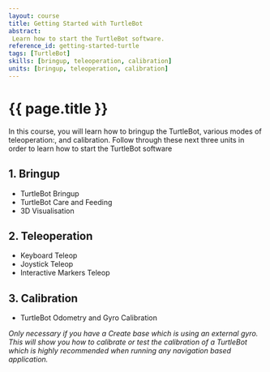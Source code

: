 ```yaml
---
layout: course
title: Getting Started with TurtleBot
abstract:
 Learn how to start the TurtleBot software.
reference_id: getting-started-turtle
tags: [TurtleBot]
skills: [bringup, teleoperation, calibration]
units: [bringup, teleoperation, calibration]
---
```


# {{ page.title }}

In this course, you will learn how to bringup the TurtleBot, various modes of teleoperation:, and calibration. Follow through these next three units in order to learn how to start the TurtleBot software


## 1. Bringup

* TurtleBot Bringup  
* TurtleBot Care and Feeding  
* 3D Visualisation  

## 2. Teleoperation

* Keyboard Teleop  
* Joystick Teleop  
* Interactive Markers Teleop  

## 3. Calibration

* TurtleBot Odometry and Gyro Calibration  

*Only necessary if you have a Create base which is using an external gyro. This will show you how to calibrate or test the calibration of a TurtleBot which is highly recommended when running any navigation based application.*
